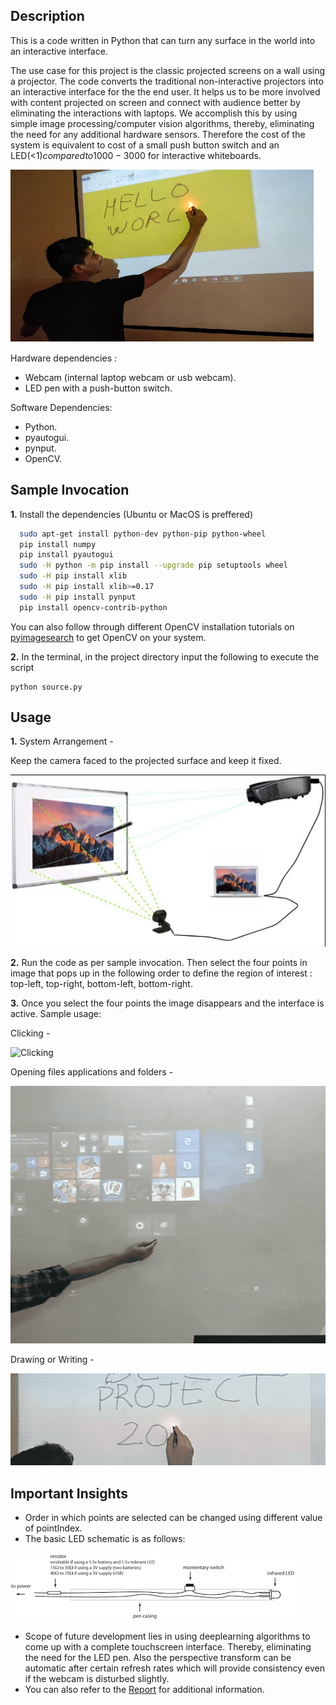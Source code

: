 ## Description
This is a code written in Python that can turn any surface in the world into an interactive interface.

The use case for this project is the classic projected screens on a wall using a projector. The code converts the traditional non-interactive projectors into an interactive interface for the the end user. It helps us to be more involved with content projected on screen and connect with audience better by eliminating the interactions with laptops. We accomplish this by using simple image processing/computer vision algorithms, thereby, eliminating the need for any additional hardware sensors. Therefore the cost of the system is equivalent to cost of a small push button switch and an LED(<1$) compared to 1000-3000$ for interactive whiteboards.

![Output](https://github.com/kushalchaudhari21/iPlanes-InteractivePlanes/blob/master/data/result.png)

Hardware dependencies :

- Webcam (internal laptop webcam or usb webcam).
- LED pen with a push-button switch.

Software Dependencies:
- Python.
- pyautogui.
- pynput.
- OpenCV.

## Sample Invocation

**1.** Install the dependencies (Ubuntu or MacOS is preffered)

```bash
  sudo apt-get install python-dev python-pip python-wheel
  pip install numpy
  pip install pyautogui
  sudo -H python -m pip install --upgrade pip setuptools wheel 
  sudo -H pip install xlib
  sudo -H pip install xlib>=0.17
  sudo -H pip install pynput
  pip install opencv-contrib-python
```
You can also follow through different OpenCV installation tutorials on [pyimagesearch](https://www.pyimagesearch.com) to get OpenCV on your system.

**2.** In the terminal, in the project directory input the following to execute the script
```console
python source.py
```
## Usage

**1.** System Arrangement -

Keep the camera faced to the projected surface and keep it fixed. 

![SystemInterface](https://github.com/kushalchaudhari21/iPlanes-InteractivePlanes/blob/master/data/system_arrangement.png)

**2.** Run the code as per sample invocation. Then select the four points in image that pops up in the following order to define the region of interest : top-left, top-right, bottom-left, bottom-right.

**3.** Once you select the four points the image disappears and the interface is active. Sample usage:

Clicking -

![Clicking](https://github.com/kushalchaudhari21/iPlanes-InteractivePlanes/blob/master/data/1.gif)

Opening files applications and folders -

![Clicking2](https://github.com/kushalchaudhari21/iPlanes-InteractivePlanes/blob/master/data/2.gif)

Drawing or Writing -

![WriteDraw](https://github.com/kushalchaudhari21/iPlanes-InteractivePlanes/blob/master/data/3.gif)

## Important Insights

* Order in which points are selected can be changed using different value of pointIndex.
* The basic LED schematic is as follows:

![Pen](https://github.com/kushalchaudhari21/iPlanes-InteractivePlanes/blob/master/data/pen_schematic.png)

* Scope of future development lies in using deeplearning algorithms to come up with a complete touchscreen interface. Thereby, eliminating the need for the LED pen. Also the perspective transform can be automatic after certain refresh rates which will provide consistency even if the webcam is disturbed slightly. 
* You can also refer to the [Report](https://github.com/kushalchaudhari21/iPlanes-InteractivePlanes/blob/master/ProjectReport.pdf) for additional information.
